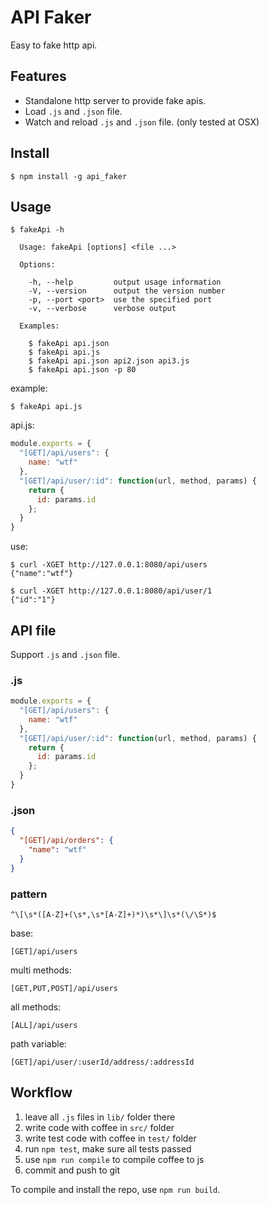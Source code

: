 # API Faker

Easy to fake http api.

## Features

- Standalone http server to provide fake apis.
- Load `.js` and `.json` file.
- Watch and reload `.js` and `.json` file. (only tested at OSX)

## Install

`$ npm install -g api_faker`

## Usage

```
$ fakeApi -h

  Usage: fakeApi [options] <file ...>

  Options:

    -h, --help         output usage information
    -V, --version      output the version number
    -p, --port <port>  use the specified port
    -v, --verbose      verbose output

  Examples:

    $ fakeApi api.json
    $ fakeApi api.js
    $ fakeApi api.json api2.json api3.js
    $ fakeApi api.json -p 80
```

example:

```
$ fakeApi api.js
```

api.js:

```js
module.exports = {
  "[GET]/api/users": {
    name: "wtf"
  },
  "[GET]/api/user/:id": function(url, method, params) {
    return {
      id: params.id
    };
  }
}
```

use:

```
$ curl -XGET http://127.0.0.1:8080/api/users
{"name":"wtf"}

$ curl -XGET http://127.0.0.1:8080/api/user/1
{"id":"1"}
```

## API file

Support `.js` and `.json` file.

### .js

```js
module.exports = {
  "[GET]/api/users": {
    name: "wtf"
  },
  "[GET]/api/user/:id": function(url, method, params) {
    return {
      id: params.id
    };
  }
}
```

### .json

```json
{
  "[GET]/api/orders": {
    "name": "wtf"
  }
}
```

### pattern

```
^\[\s*([A-Z]+(\s*,\s*[A-Z]+)*)\s*\]\s*(\/\S*)$
```

base:

```
[GET]/api/users
```

multi methods:

```
[GET,PUT,POST]/api/users
```

all methods:

```
[ALL]/api/users
```

path variable:

```
[GET]/api/user/:userId/address/:addressId
```

## Workflow

1. leave all `.js` files in `lib/` folder there
2. write code with coffee in `src/` folder
3. write test code with coffee in `test/` folder
4. run `npm test`, make sure all tests passed
5. use `npm run compile` to compile coffee to js
6. commit and push to git

To compile and install the repo, use `npm run build`.
